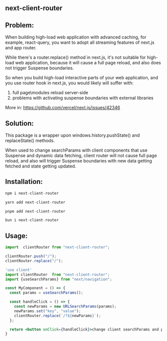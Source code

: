 ## next-client-router


## Problem:

When building high-load web application with advanced caching, for example, react-query, you want to adopt all streaming features of next.js and app router.

While there's a router.replace() method in next.js, it's not suitable for high-load web application, because it will cause a full page reload, and also does not trigger Suspense boundaries.

So when you build high-load interactive parts of your web application, and you use router hook in next.js, you would likely will suffer with: 

1. full page\modules reload server-side
2. problems with activating suspense boundaries with external libraries

More in: https://github.com/vercel/next.js/issues/42346

## Solution:

This package is a wrapper upon windows.history.pushState() and replaceState() methods.

When used to change searchParams with client components that use Suspense and dynamic data fetching, client router will not cause full page reload, and also will trigger Suspense boundaries with new data getting fetched and state getting updated.

## Installation:

```jsx
npm i next-client-router
```
```jsx
yarn add next-client-router
```
```jsx
pnpm add next-client-router
```
```jsx
bun i next-client-router
```


## Usage:
```jsx
import  clientRouter from "next-client-router";

clientRouter.push("/");
clientRouter.replace("/");
```

```jsx
'use client'
import clientRouter  from "next-client-router";
import {useSearchParams} from "next/navigation";

const MyComponent = () => {
  const params = useSearchParams();

  const handleClick = () => {
    const newParams = new URLSearchParams(params);
    newParams.set("key", "value");
    clientRouter.replace(`/?${newParams}`);
  };

  return <button onClick={handleClick}>change client searchParams and provoke Suspese boundaries</button>
}
```